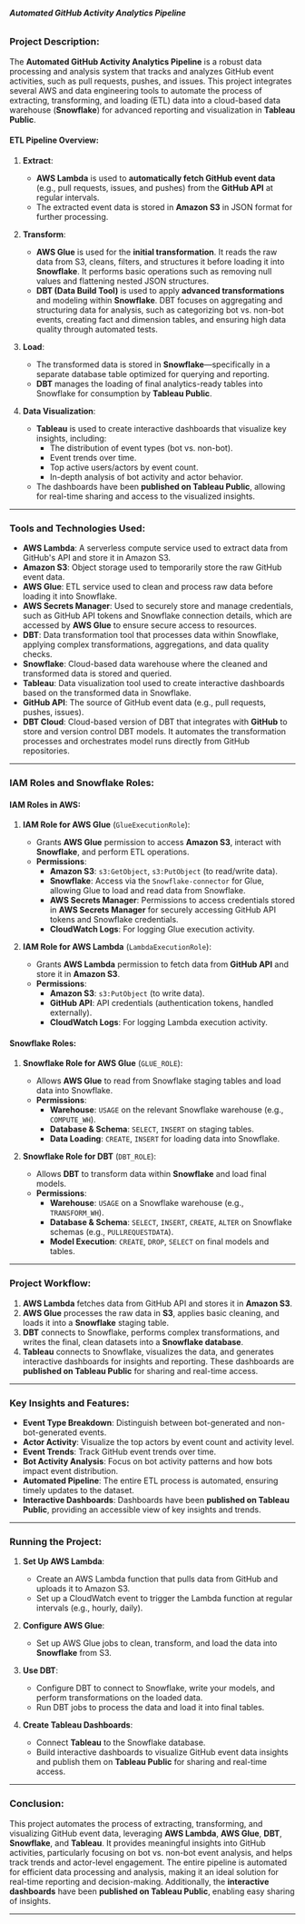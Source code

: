 ###### **Automated GitHub Activity Analytics Pipeline**

### **Project Description**:

The **Automated GitHub Activity Analytics Pipeline** is a robust data processing and analysis system that tracks and analyzes GitHub event activities, such as pull requests, pushes, and issues. This project integrates several AWS and data engineering tools to automate the process of extracting, transforming, and loading (ETL) data into a cloud-based data warehouse (**Snowflake**) for advanced reporting and visualization in **Tableau Public**.

#### **ETL Pipeline Overview**:
1. **Extract**:
   - **AWS Lambda** is used to **automatically fetch GitHub event data** (e.g., pull requests, issues, and pushes) from the **GitHub API** at regular intervals.
   - The extracted event data is stored in **Amazon S3** in JSON format for further processing.

2. **Transform**:
   - **AWS Glue** is used for the **initial transformation**. It reads the raw data from S3, cleans, filters, and structures it before loading it into **Snowflake**. It performs basic operations such as removing null values and flattening nested JSON structures.
   - **DBT (Data Build Tool)** is used to apply **advanced transformations** and modeling within **Snowflake**. DBT focuses on aggregating and structuring data for analysis, such as categorizing bot vs. non-bot events, creating fact and dimension tables, and ensuring high data quality through automated tests.

3. **Load**:
   - The transformed data is stored in **Snowflake**—specifically in a separate database table optimized for querying and reporting.
   - **DBT** manages the loading of final analytics-ready tables into Snowflake for consumption by **Tableau Public**.

4. **Data Visualization**:
   - **Tableau** is used to create interactive dashboards that visualize key insights, including:
     - The distribution of event types (bot vs. non-bot).
     - Event trends over time.
     - Top active users/actors by event count.
     - In-depth analysis of bot activity and actor behavior.
   - The dashboards have been **published on Tableau Public**, allowing for real-time sharing and access to the visualized insights.

---

### **Tools and Technologies Used**:

- **AWS Lambda**: A serverless compute service used to extract data from GitHub's API and store it in Amazon S3.
- **Amazon S3**: Object storage used to temporarily store the raw GitHub event data.
- **AWS Glue**: ETL service used to clean and process raw data before loading it into Snowflake.
- **AWS Secrets Manager**: Used to securely store and manage credentials, such as GitHub API tokens and Snowflake connection details, which are accessed by **AWS Glue** to ensure secure access to resources.
- **DBT**: Data transformation tool that processes data within Snowflake, applying complex transformations, aggregations, and data quality checks.
- **Snowflake**: Cloud-based data warehouse where the cleaned and transformed data is stored and queried.
- **Tableau**: Data visualization tool used to create interactive dashboards based on the transformed data in Snowflake.
- **GitHub API**: The source of GitHub event data (e.g., pull requests, pushes, issues).
- **DBT Cloud**: Cloud-based version of DBT that integrates with **GitHub** to store and version control DBT models. It automates the transformation processes and orchestrates model runs directly from GitHub repositories.

---

### **IAM Roles and Snowflake Roles**:

#### **IAM Roles in AWS**:

1. **IAM Role for AWS Glue** (`GlueExecutionRole`):
   - Grants **AWS Glue** permission to access **Amazon S3**, interact with **Snowflake**, and perform ETL operations.
   - **Permissions**:
     - **Amazon S3**: `s3:GetObject`, `s3:PutObject` (to read/write data).
     - **Snowflake**: Access via the `Snowflake-connector` for Glue, allowing Glue to load and read data from Snowflake.
     - **AWS Secrets Manager**: Permissions to access credentials stored in **AWS Secrets Manager** for securely accessing GitHub API tokens and Snowflake credentials.
     - **CloudWatch Logs**: For logging Glue execution activity.

2. **IAM Role for AWS Lambda** (`LambdaExecutionRole`):
   - Grants **AWS Lambda** permission to fetch data from **GitHub API** and store it in **Amazon S3**.
   - **Permissions**:
     - **Amazon S3**: `s3:PutObject` (to write data).
     - **GitHub API**: API credentials (authentication tokens, handled externally).
     - **CloudWatch Logs**: For logging Lambda execution activity.

#### **Snowflake Roles**:

1. **Snowflake Role for AWS Glue** (`GLUE_ROLE`):
   - Allows **AWS Glue** to read from Snowflake staging tables and load data into Snowflake.
   - **Permissions**:
     - **Warehouse**: `USAGE` on the relevant Snowflake warehouse (e.g., `COMPUTE_WH`).
     - **Database & Schema**: `SELECT`, `INSERT` on staging tables.
     - **Data Loading**: `CREATE`, `INSERT` for loading data into Snowflake.

2. **Snowflake Role for DBT** (`DBT_ROLE`):
   - Allows **DBT** to transform data within **Snowflake** and load final models.
   - **Permissions**:
     - **Warehouse**: `USAGE` on a Snowflake warehouse (e.g., `TRANSFORM_WH`).
     - **Database & Schema**: `SELECT`, `INSERT`, `CREATE`, `ALTER` on Snowflake schemas (e.g., `PULLREQUESTDATA`).
     - **Model Execution**: `CREATE`, `DROP`, `SELECT` on final models and tables.

---

### **Project Workflow**:

1. **AWS Lambda** fetches data from GitHub API and stores it in **Amazon S3**.
2. **AWS Glue** processes the raw data in **S3**, applies basic cleaning, and loads it into a **Snowflake** staging table.
3. **DBT** connects to Snowflake, performs complex transformations, and writes the final, clean datasets into a **Snowflake database**.
4. **Tableau** connects to Snowflake, visualizes the data, and generates interactive dashboards for insights and reporting. These dashboards are **published on Tableau Public** for sharing and real-time access.

---

### **Key Insights and Features**:
- **Event Type Breakdown**: Distinguish between bot-generated and non-bot-generated events.
- **Actor Activity**: Visualize the top actors by event count and activity level.
- **Event Trends**: Track GitHub event trends over time.
- **Bot Activity Analysis**: Focus on bot activity patterns and how bots impact event distribution.
- **Automated Pipeline**: The entire ETL process is automated, ensuring timely updates to the dataset.
- **Interactive Dashboards**: Dashboards have been **published on Tableau Public**, providing an accessible view of key insights and trends.

---

### **Running the Project**:

1. **Set Up AWS Lambda**:
   - Create an AWS Lambda function that pulls data from GitHub and uploads it to Amazon S3.
   - Set up a CloudWatch event to trigger the Lambda function at regular intervals (e.g., hourly, daily).

2. **Configure AWS Glue**:
   - Set up AWS Glue jobs to clean, transform, and load the data into **Snowflake** from S3.
  
3. **Use DBT**:
   - Configure DBT to connect to Snowflake, write your models, and perform transformations on the loaded data.
   - Run DBT jobs to process the data and load it into final tables.

4. **Create Tableau Dashboards**:
   - Connect **Tableau** to the Snowflake database.
   - Build interactive dashboards to visualize GitHub event data insights and publish them on **Tableau Public** for sharing and real-time access.

---

### **Conclusion**:

This project automates the process of extracting, transforming, and visualizing GitHub event data, leveraging **AWS Lambda**, **AWS Glue**, **DBT**, **Snowflake**, and **Tableau**. It provides meaningful insights into GitHub activities, particularly focusing on bot vs. non-bot event analysis, and helps track trends and actor-level engagement. The entire pipeline is automated for efficient data processing and analysis, making it an ideal solution for real-time reporting and decision-making. Additionally, the **interactive dashboards** have been **published on Tableau Public**, enabling easy sharing of insights.

---
